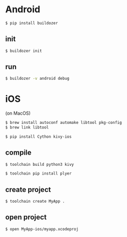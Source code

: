 # Android

```bash
$ pip install buildozer
```

## init

```bash
$ buildozer init
```

## run

```bash
$ buildozer -v android debug
```

# iOS

(on MacOS)
```bash
$ brew install autoconf automake libtool pkg-config
$ brew link libtool
```

```bash
$ pip install Cython kivy-ios
```

## compile

```bash
$ toolchain build python3 kivy
```

```bash
$ toolchain pip install plyer
```

## create project


```bash
$ toolchain create MyApp .
```

## open project

```bash
$ open MyApp-ios/myapp.xcodeproj
```
